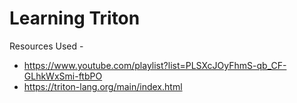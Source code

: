 # Learning Triton

Resources Used - 
- https://www.youtube.com/playlist?list=PLSXcJOyFhmS-qb_CF-GLhkWxSmi-ftbPO
- https://triton-lang.org/main/index.html
